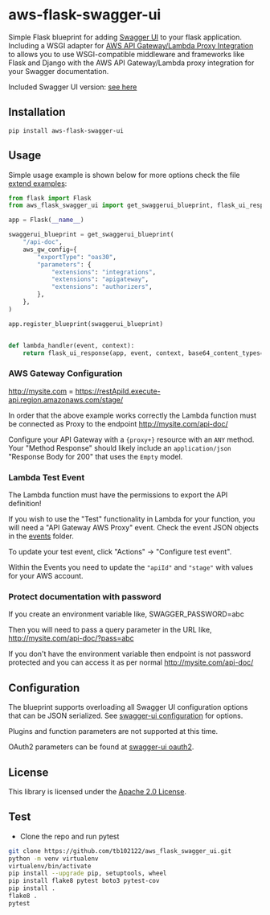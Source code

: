 # aws-flask-swagger-ui

Simple Flask blueprint for adding [Swagger UI](https://github.com/swagger-api/swagger-ui) to your flask application.
Including a WSGI adapter for [AWS API Gateway/Lambda Proxy Integration](https://docs.aws.amazon.com/apigateway/latest/developerguide/api-gateway-set-up-simple-proxy.html) to allows you to use WSGI-compatible middleware and frameworks like Flask and Django with the AWS API Gateway/Lambda proxy integration for your Swagger documentation.

Included Swagger UI version: [see here](./aws_flask_swagger_ui/dist/VERSION)

## Installation

`pip install aws-flask-swagger-ui`

## Usage

Simple usage example is shown below for more options check the file [extend examples](./example.py):

```python
from flask import Flask
from aws_flask_swagger_ui import get_swaggerui_blueprint, flask_ui_response

app = Flask(__name__)

swaggerui_blueprint = get_swaggerui_blueprint(
    "/api-doc",
    aws_gw_config={
        "exportType": "oas30",
        "parameters": {
            "extensions": "integrations",
            "extensions": "apigateway",
            "extensions": "authorizers",
        },
    },
)

app.register_blueprint(swaggerui_blueprint)


def lambda_handler(event, context):
    return flask_ui_response(app, event, context, base64_content_types={"image/png"})
```

### AWS Gateway Configuration
http://mysite.com = https://restApiId.execute-api.region.amazonaws.com/stage/

In order that the above example works correctly the Lambda function must be connected as Proxy to the endpoint http://mysite.com/api-doc/ 

Configure your API Gateway with a `{proxy+}` resource with an `ANY` method. Your "Method Response" should likely include an `application/json` "Response Body for 200" that uses the `Empty` model.

### Lambda Test Event
The Lambda function must have the permissions to export the API definition!

If you wish to use the "Test" functionality in Lambda for your function, you will need a "API Gateway AWS Proxy" event. Check the event JSON objects in the [events](events/) folder.

To update your test event, click "Actions" -> "Configure test event".

Within the Events you need to update the `"apiId"` and `"stage"` with values for your AWS account.

### Protect documentation with password
If you create an environment variable like, SWAGGER_PASSWORD=abc

Then you will need to pass a query parameter in the URL like, http://mysite.com/api-doc/?pass=abc

If you don't have the environment variable then endpoint is not password protected and you can access it as per normal http://mysite.com/api-doc/


## Configuration

The blueprint supports overloading all Swagger UI configuration options that can be JSON serialized.
See [swagger-ui configuration](https://github.com/swagger-api/swagger-ui/blob/master/docs/usage/configuration.md#parameters) for options.

Plugins and function parameters are not supported at this time.

OAuth2 parameters can be found at [swagger-ui oauth2](https://github.com/swagger-api/swagger-ui/blob/master/docs/usage/oauth2.md).

## License

This library is licensed under the [Apache 2.0 License](./LICENSE).

## Test
- Clone the repo and run pytest

```bash
git clone https://github.com/tb102122/aws_flask_swagger_ui.git
python -m venv virtualenv
virtualenv/bin/activate
pip install --upgrade pip, setuptools, wheel
pip install flake8 pytest boto3 pytest-cov
pip install .
flake8 .
pytest
```